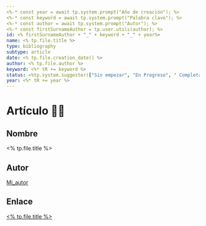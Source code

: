 ```yaml
---
<%-* const year = await tp.system.prompt("Año de creación"); %>
<%-* const keyword = await tp.system.prompt("Palabra clave"); %>
<%-* const author = await tp.system.prompt("Autor"); %>
<%-* const firstSurnameAuthor = tp.user.utils(author); %>
id: <% firstSurnameAuthor + "_" + keyword + "_" + year%>
name: <% tp.file.title %>
type: bibliography
subtype: article
date: <% tp.file.creation_date() %>
author: <% tp.file.author %>
keyword: <%* tR += keyword %>
status: <%tp.system.suggester(["Sin empezar", "En Progreso", " Completado"], ["Not Started", "In Progress", " Completed"])%>
year: <%* tR += year %>
---
```

# Artículo 👩‍🏫
## Nombre
<% tp.file.title %>
## Autor
[Mi_autor](https://www.google.es)
## Enlace
[<% tp.file.title %>](https://www.google.es)
